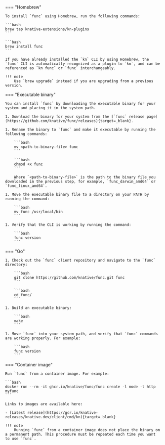 <!-- Snippet used in the following topics:
- /docs/functions/install-func.md
- /docs/getting-started/install-func.md
-->
=== "Homebrew"

    To install `func` using Homebrew, run the following commands:

    ```bash
    brew tap knative-extensions/kn-plugins
    ```

    ```bash
    brew install func
    ```

    If you have already installed the `kn` CLI by using Homebrew, the `func` CLI is automatically recognized as a plugin to `kn`, and can be referenced as `kn func` or `func` interchangeably.

    !!! note
        Use `brew upgrade` instead if you are upgrading from a previous version.

=== "Executable binary"

    You can install `func` by downloading the executable binary for your system and placing it in the system path.

    1. Download the binary for your system from the [`func` release page](https://github.com/knative/func/releases){target=_blank}.

    1. Rename the binary to `func` and make it executable by running the following commands:

        ```bash
        mv <path-to-binary-file> func
        ```

        ```bash
        chmod +x func
        ```

        Where `<path-to-binary-file>` is the path to the binary file you downloaded in the previous step, for example, `func_darwin_amd64` or `func_linux_amd64`.

    1. Move the executable binary file to a directory on your PATH by running the command:

        ```bash
        mv func /usr/local/bin
        ```

    1. Verify that the CLI is working by running the command:

        ```bash
        func version
        ```

=== "Go"

    1. Check out the `func` client repository and navigate to the `func` directory:

        ```bash
        git clone https://github.com/knative/func.git func
        ```

        ```bash
        cd func/
        ```

    1. Build an executable binary:

        ```bash
        make
        ```

    1. Move `func` into your system path, and verify that `func` commands are working properly. For example:

        ```bash
        func version
        ```

=== "Container image"

    Run `func` from a container image. For example:

    ```bash
    docker run --rm -it ghcr.io/knative/func/func create -l node -t http myfunc
    ```

    Links to images are available here:

    - [Latest release](https://gcr.io/knative-releases/knative.dev/client/cmd/kn){target=_blank}

    !!! note
        Running `func` from a container image does not place the binary on a permanent path. This procedure must be repeated each time you want to use `func`.

<!--TODO: Maybe needs an update when https://github.com/knative/func/issues/1308 is fixed-->
